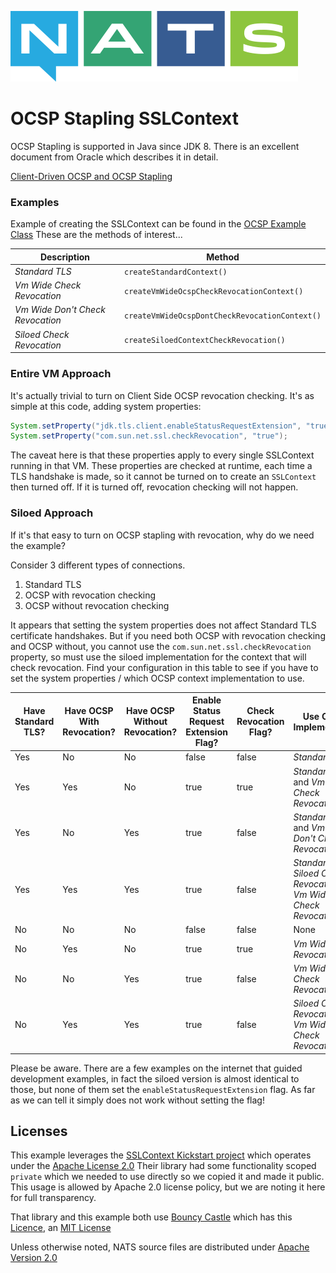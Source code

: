 ![NATS](../images/large-logo.png)

# OCSP Stapling SSLContext

OCSP Stapling is supported in Java since JDK 8. There is an excellent document from Oracle which describes it in detail.

[Client-Driven OCSP and OCSP Stapling](https://docs.oracle.com/javase/8/docs/technotes/guides/security/jsse/ocsp.html)

### Examples

Example of creating the SSLContext can be found in the [OCSP Example Class](src/main/java/io/nats/ocsp/OcspExample.java)
These are the methods of interest...

| Description | Method |
| --- | --- |
| _Standard TLS_ | `createStandardContext()` |
| _Vm Wide Check Revocation_ | `createVmWideOcspCheckRevocationContext()` |
| _Vm Wide Don't Check Revocation_ | `createVmWideOcspDontCheckRevocationContext()` |
| _Siloed Check Revocation_ | `createSiloedContextCheckRevocation()` |

### Entire VM Approach

It's actually trivial to turn on Client Side OCSP revocation checking. It's as simple at this code, adding system properties:

```java
System.setProperty("jdk.tls.client.enableStatusRequestExtension", "true");
System.setProperty("com.sun.net.ssl.checkRevocation", "true");
```

The caveat here is that these properties apply to every single SSLContext running in that VM. 
These properties are checked at runtime, each time a TLS handshake is made, so it cannot be turned on
to create an `SSLContext` then turned off. If it is turned off, revocation checking will not happen.

### Siloed Approach

If it's that easy to turn on OCSP stapling with revocation, why do we need the example?

Consider 3 different types of connections.

1. Standard TLS
2. OCSP with revocation checking
3. OCSP without revocation checking

It appears that setting the system properties does not affect Standard TLS certificate handshakes. 
But if you need both OCSP with revocation checking and OCSP without, you cannot use the `com.sun.net.ssl.checkRevocation` property,
so must use the siloed implementation for the context that will check revocation.
Find your configuration in this table to see if you have to set the system properties / which OCSP context implementation to use.

| Have Standard TLS? | Have  OCSP With Revocation? | Have OCSP Without Revocation? | Enable Status Request Extension Flag? | Check Revocation Flag? | Use Context Implementations | 
| --- | --- | --- | --- | --- | --- |
| Yes | No  | No  | false | false | _Standard TLS_ | 
| Yes | Yes | No  | true  | true  | _Standard TLS_ and _Vm Wide Check Revocation_ |
| Yes | No  | Yes | true  | false | _Standard TLS_ and _Vm Wide Don't Check Revocation_ |
| Yes | Yes | Yes | true  | false | _Standard TLS_, _Siloed Check Revocation_ and _Vm Wide Don't Check Revocation_ |
| No  | No  | No  | false | false | None |
| No  | Yes | No  | true  | true  | _Vm Wide Check Revocation_ |
| No  | No  | Yes | true  | false | _Vm Wide Don't Check Revocation_ |
| No  | Yes | Yes | true  | false | _Siloed Check Revocation_ and _Vm Wide Don't Check Revocation_ |

Please be aware. There are a few examples on the internet that guided development examples, in fact the siloed version is almost identical to those,
but none of them set the `enableStatusRequestExtension` flag. As far as we can tell it simply does not work without setting the flag!

## Licenses

This example leverages the [SSLContext Kickstart project](https://github.com/Hakky54/sslcontext-kickstart)
which operates under the [Apache License 2.0](https://github.com/Hakky54/sslcontext-kickstart/blob/master/LICENSE)
Their library had some functionality scoped `private` which we needed to use directly so we copied it and made it public.
This usage is allowed by Apache 2.0 license policy, but we are noting it here for full transparency.

That library and this example both use [Bouncy Castle](https://www.bouncycastle.org/) which has this [Licence](https://www.bouncycastle.org/license.html), an [MIT License](https://opensource.org/licenses/MIT)

Unless otherwise noted, NATS source files are distributed under [Apache Version 2.0](https://www.apache.org/licenses/LICENSE-2.0)
